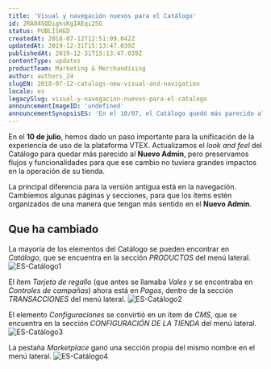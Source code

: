 ```yaml
---
title: 'Visual y navegación nuevos para el Catálogo'
id: 2RA84SQDigksKgIAEqi2SG
status: PUBLISHED
createdAt: 2018-07-12T12:51:09.042Z
updatedAt: 2019-12-31T15:13:47.039Z
publishedAt: 2019-12-31T15:13:47.039Z
contentType: updates
productTeam: Marketing & Merchandising
author: authors_24
slugEN: 2018-07-12-catalogs-new-visual-and-navigation
locale: es
legacySlug: visual-y-navegacion-nuevos-para-el-catalogo
announcementImageID: 'undefined'
announcementSynopsisES: 'En el 10/07, el Catálogo quedó más parecido al Nuevo Admin, pero manteniendo sus características más importantes.'
---
```


En el __10 de julio__, hemos dado un paso importante para la unificación de la experiencia de uso de la plataforma VTEX. Actualizamos el _look and feel_ del Catálogo para quedar más parecido al __Nuevo Admin__, pero preservamos flujos y funcionalidades para que ese cambio no tuviera grandes impactos en la operación de su tienda.

La principal diferencia para la versión antigua está en la navegación. Cambiemos algunas páginas y secciones, para que los ítems estén organizados de una manera que tengan más sentido en el __Nuevo Admin__.


## Que ha cambiado

La mayoría de los elementos del Catálogo se pueden encontrar en _Catálogo_, que se encuentra en la sección _PRODUCTOS_ del menú lateral.
![ES-Catálogo1](https://cdn.statically.io/gh/vtexdocs/help-center-content/refs/heads/main/docs/es/announcements/2018/julio/2018-07-12-visual-y-navegacion-nuevos-para-el-catalogo_1.png)


El ítem _Tarjeta de regallo_ (que antes se llamaba _Vales_ y se encontraba en _Controles de campañas_) ahora está en _Pagos_, dentro de la sección _TRANSACCIONES_ del menú lateral.
![ES-Catálogo2](https://cdn.statically.io/gh/vtexdocs/help-center-content/refs/heads/main/docs/es/announcements/2018/julio/2018-07-12-visual-y-navegacion-nuevos-para-el-catalogo_2.png)


El elemento _Configuraciones_ se convirtió en un ítem de _CMS_, que se encuentra en la sección _CONFIGURACIÓN DE LA TIENDA_ del menú lateral.
![ES-Catálogo3](https://cdn.statically.io/gh/vtexdocs/help-center-content/refs/heads/main/docs/es/announcements/2018/julio/2018-07-12-visual-y-navegacion-nuevos-para-el-catalogo_3.png)


La pestaña _Marketplace_ ganó una sección propia del mismo nombre en el menú lateral.
![ES-Catálogo4](https://cdn.statically.io/gh/vtexdocs/help-center-content/refs/heads/main/docs/es/announcements/2018/julio/2018-07-12-visual-y-navegacion-nuevos-para-el-catalogo_4.png)
